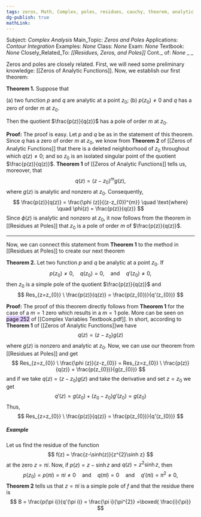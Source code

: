 ```yaml
---
tags: zeros, Math, Complex, poles, residues, cauchy, theorem, analytic
dg-publish: true
mathLink: 
---
```

Subject: _Complex Analysis_
Main\_Topic: _Zeros and Poles_
Applications: _Contour Integration_
Examples: _None_
Class: _None_
Exam: _None_
Textbook: _None_
Closely\_Related\_To: _[[Residues, Zeros, and Poles]]_
Cont.\_ of: _None_ 
_
_

Zeros and poles are closely related. First, we will need some preliminary knowledge: [[Zeros of Analytic Functions]]. Now, we establish our first theorem:

**Theorem 1.**  Suppose that 

(a) two function $p$ and $q$ are analytic at a point $z_{0}$;
(b) $p(z_{0})\neq0$ and $q$ has a zero of order $m$ at $z_{0}$.

Then the quotient $\frac{p(z)}{q(z)}$ has a pole of order $m$ at $z_{0}$. 

**Proof:**  The proof is easy. Let $p$ and $q$ be as in the statement of this theorem. Since $q$ has a zero of order $m$ at $z_0$, we know from **Theorem 2** of [[Zeros of Analytic Functions]] that there is a deleted neighborhood of $z_{0}$ throughout which $q(z)\neq0$; and so $z_{0}$ is an isolated singular point of the quotient $\frac{p(z)}{q(z)}$. **Theorem 1** of [[Zeros of Analytic Functions]] tells us, moreover, that 
$$
q(z) = (z-z_{0})^{m}g(z),
$$
where $g(z)$ is analytic and nonzero at $z_{0}$. Consequently,
$$
\frac{p(z)}{q(z)} = \frac{\phi (z)}{(z-z_{0})^{m}} \quad \text{where} \quad \phi(z) = \frac{p(z)}{q(z)}
$$
Since $\phi(z)$ is analytic and nonzero at $z_{0}$, it now follows from the theorem in [[Residues at Poles]] that $z_{0}$ is a pole of order $m$ of $\frac{p(z)}{q(z)}$. 

---
Now, we can connect this statement from **Theorem 1** to the method in [[Residues at Poles]] to create our next theorem

**Theorem 2.**  Let two function $p$ and $q$ be analytic at a point $z_{0}$. If 
$$
p(z_{0})\neq0, \quad q(z_{0})=0, \quad \text{and} \quad q'(z_{0})\neq 0,
$$
then $z_{0}$ is a simple pole of the quotient $\frac{p(z)}{q(z)}$ and 
$$
Res_{z=z_{0}} \  \frac{p(z)}{q(z)} = \frac{p(z_{0})}{q'(z_{0})}
$$

**Proof:**  The proof of this theorem directly follows from **Theorem 1** for the case of a $m=1$ zero which results in a $m=1$ pole. More can be seen on <mark style="background: #D2B3FFA6;">page 252</mark> of [[Complex Variables Textbook.pdf]]. In short, according to **Theorem 1** of [[Zeros of Analytic Functions]]we have 
$$
q(z) = (z-z_{0})g(z)
$$
where $g(z)$ is nonzero and analytic at $z_{0}$. Now, we can use our theorem from [[Residues at Poles]] and get 
$$
Res_{z=z_{0}} \ \frac{\phi (z)}{z-z_{0}} = Res_{z=z_{0}} \ \frac{p(z)}{q(z)} = \frac{p(z_{0})}{g(z_{0})}
$$
and if we take $q(z)=(z-z_{0})g(z)$ and take the derivative and set $z=z_{0}$ we get
$$
q'(z) = g(z_{0}) + (z_{0}-z_{0})g'(z_{0}) = g(z_{0})
$$
Thus,
$$
Res_{z=z_{0}} \ \frac{p(z)}{q(z)} = \frac{p(z_{0})}{q'(z_{0})}
$$
##### Example
Let us find the residue of the function
$$
f(z) = \frac{z-\sinh(z)}{z^{2}\sinh z}
$$
at the zero $z=\pi i$. Now, if $p(z) = z-\sinh z$ and $q(z) = z^{2}\sinh z$, then 
$$
p(z_{0}) = p(\pi i) = \pi i \neq 0 \quad \text{and} \quad q(\pi i) = 0 \quad \text{and} \quad q'(\pi i) = \pi^{2}\neq 0,
$$
**Theorem 2** tells us that $z=\pi i$ is a simple pole of $f$ and that the residue there is 
$$
B = \frac{p(\pi i)}{q'(\pi i)} = \frac{\pi i}{\pi^{2}} =\boxed{ \frac{i}{\pi}}
$$
